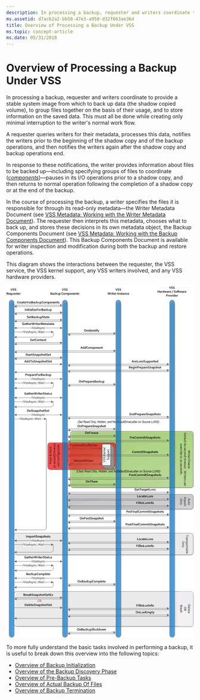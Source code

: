 ```yaml
---
description: In processing a backup, requester and writers coordinate to provide a stable system image from which to back up data (the shadow copied volume), to group files together on the basis of their usage, and to store information on the saved data.
ms.assetid: d7acb2a2-bb58-47e3-a950-d32f663ae36d
title: Overview of Processing a Backup Under VSS
ms.topic: concept-article
ms.date: 05/31/2018
---
```


# Overview of Processing a Backup Under VSS

In processing a backup, requester and writers coordinate to provide a stable system image from which to back up data (the shadow copied volume), to group files together on the basis of their usage, and to store information on the saved data. This must all be done while creating only minimal interruption to the writer's normal work flow.

A requester queries writers for their metadata, processes this data, notifies the writers prior to the beginning of the shadow copy and of the backup operations, and then notifies the writers again after the shadow copy and backup operations end.

In response to these notifications, the writer provides information about files to be backed up—including specifying groups of files to coordinate ([*components*](vssgloss-c.md))—pauses in its I/O operations prior to a shadow copy, and then returns to normal operation following the completion of a shadow copy or at the end of the backup.

In the course of processing the backup, a writer specifies the files it is responsible for through its read-only metadata—the Writer Metadata Document (see [VSS Metadata: Working with the Writer Metadata Document](working-with-the-writer-metadata-document.md)). The requester then interprets this metadata, chooses what to back up, and stores these decisions in its own metadata object, the Backup Components Document (see [VSS Metadata: Working with the Backup Components Document](working-with-the-backup-components-document.md)). This Backup Components Document is available for writer inspection and modification during both the backup and restore operations.

This diagram shows the interactions between the requester, the VSS service, the VSS kernel support, any VSS writers involved, and any VSS hardware providers.

![interactions between requester, backup components, writers, and providers](images/vssimpl.png)

To more fully understand the basic tasks involved in performing a backup, it is useful to break down this overview into the following topics:

-   [Overview of Backup Initialization](overview-of-backup-initialization.md)
-   [Overview of the Backup Discovery Phase](overview-of-the-backup-discovery-phase.md)
-   [Overview of Pre-Backup Tasks](overview-of-pre-backup-tasks.md)
-   [Overview of Actual Backup Of Files](overview-of-actual-backup-of-files.md)
-   [Overview of Backup Termination](overview-of-backup-termination.md)

 

 



